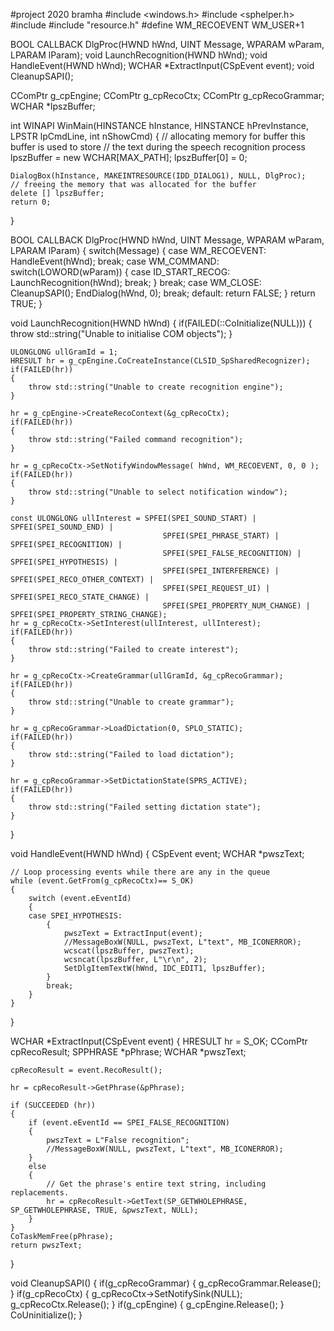#project 2020 bramha
#include <windows.h>
#include <sphelper.h>
#include <string>
#include "resource.h"
#define WM_RECOEVENT    WM_USER+1

BOOL CALLBACK DlgProc(HWND hWnd, UINT Message, WPARAM wParam, LPARAM lParam);
void LaunchRecognition(HWND hWnd);
void HandleEvent(HWND hWnd);
WCHAR *ExtractInput(CSpEvent event);
void CleanupSAPI();

CComPtr<ISpRecognizer> g_cpEngine;
CComPtr<ISpRecoContext> g_cpRecoCtx;
CComPtr<ISpRecoGrammar> g_cpRecoGrammar;
WCHAR *lpszBuffer;

int WINAPI WinMain(HINSTANCE hInstance, HINSTANCE hPrevInstance, LPSTR lpCmdLine, int nShowCmd)
{
    // allocating memory for buffer this buffer is used to store
    // the text during the speech recognition process
    lpszBuffer = new WCHAR[MAX_PATH];
    lpszBuffer[0] = 0;

    DialogBox(hInstance, MAKEINTRESOURCE(IDD_DIALOG1), NULL, DlgProc);
    // freeing the memory that was allocated for the buffer
    delete [] lpszBuffer;
    return 0;
}

BOOL CALLBACK DlgProc(HWND hWnd, UINT Message, WPARAM wParam, LPARAM lParam)
{
    switch(Message)
    {
    case WM_RECOEVENT:
        HandleEvent(hWnd);
        break;
    case WM_COMMAND:
        switch(LOWORD(wParam))
        {
        case ID_START_RECOG:
            LaunchRecognition(hWnd);
            break;
        }
        break;
    case WM_CLOSE:
        CleanupSAPI();
        EndDialog(hWnd, 0);
        break;
    default:
        return FALSE;
    }
    return TRUE;
}

void LaunchRecognition(HWND hWnd)
{
    if(FAILED(::CoInitialize(NULL)))
    {
        throw std::string("Unable to initialise COM objects");
    }

    ULONGLONG ullGramId = 1;
    HRESULT hr = g_cpEngine.CoCreateInstance(CLSID_SpSharedRecognizer);
    if(FAILED(hr))
    {
        throw std::string("Unable to create recognition engine");
    }
    
    hr = g_cpEngine->CreateRecoContext(&g_cpRecoCtx);
    if(FAILED(hr))
    {
        throw std::string("Failed command recognition");
    }

    hr = g_cpRecoCtx->SetNotifyWindowMessage( hWnd, WM_RECOEVENT, 0, 0 );
    if(FAILED(hr))
    {
        throw std::string("Unable to select notification window");
    }

    const ULONGLONG ullInterest = SPFEI(SPEI_SOUND_START) | SPFEI(SPEI_SOUND_END) |
                                      SPFEI(SPEI_PHRASE_START) | SPFEI(SPEI_RECOGNITION) |
                                      SPFEI(SPEI_FALSE_RECOGNITION) | SPFEI(SPEI_HYPOTHESIS) |
                                      SPFEI(SPEI_INTERFERENCE) | SPFEI(SPEI_RECO_OTHER_CONTEXT) |
                                      SPFEI(SPEI_REQUEST_UI) | SPFEI(SPEI_RECO_STATE_CHANGE) |
                                      SPFEI(SPEI_PROPERTY_NUM_CHANGE) | SPFEI(SPEI_PROPERTY_STRING_CHANGE);
    hr = g_cpRecoCtx->SetInterest(ullInterest, ullInterest);
    if(FAILED(hr))
    {
        throw std::string("Failed to create interest");
    }

    hr = g_cpRecoCtx->CreateGrammar(ullGramId, &g_cpRecoGrammar);
    if(FAILED(hr))
    {
        throw std::string("Unable to create grammar");
    }

    hr = g_cpRecoGrammar->LoadDictation(0, SPLO_STATIC);
    if(FAILED(hr)) 
    {
        throw std::string("Failed to load dictation");
    }
    
    hr = g_cpRecoGrammar->SetDictationState(SPRS_ACTIVE);
    if(FAILED(hr)) 
    {
        throw std::string("Failed setting dictation state");
    }
}

void HandleEvent(HWND hWnd)
{
    CSpEvent event; 
    WCHAR  *pwszText;
    
    // Loop processing events while there are any in the queue
    while (event.GetFrom(g_cpRecoCtx)== S_OK)
    {
        switch (event.eEventId)
        {
        case SPEI_HYPOTHESIS:
            {
                pwszText = ExtractInput(event);
                //MessageBoxW(NULL, pwszText, L"text", MB_ICONERROR);
                wcscat(lpszBuffer, pwszText);
                wcsncat(lpszBuffer, L"\r\n", 2);
                SetDlgItemTextW(hWnd, IDC_EDIT1, lpszBuffer);
            }
            break;
        }
    }
}

WCHAR *ExtractInput(CSpEvent event)
{
    HRESULT                   hr = S_OK;
    CComPtr<ISpRecoResult>    cpRecoResult;
    SPPHRASE                  *pPhrase;
    WCHAR                     *pwszText;

    cpRecoResult = event.RecoResult();

    hr = cpRecoResult->GetPhrase(&pPhrase);

    if (SUCCEEDED (hr))
    {
        if (event.eEventId == SPEI_FALSE_RECOGNITION)
        {
            pwszText = L"False recognition";
            //MessageBoxW(NULL, pwszText, L"text", MB_ICONERROR);
        }
        else
        {
            // Get the phrase's entire text string, including replacements.
            hr = cpRecoResult->GetText(SP_GETWHOLEPHRASE, SP_GETWHOLEPHRASE, TRUE, &pwszText, NULL);
        }
    }
    CoTaskMemFree(pPhrase);
    return pwszText;
}

void CleanupSAPI()
{
    if(g_cpRecoGrammar)
    {
        g_cpRecoGrammar.Release();
    }
    if(g_cpRecoCtx)
    {
        g_cpRecoCtx->SetNotifySink(NULL);
        g_cpRecoCtx.Release();
    }
    if(g_cpEngine)
    {
        g_cpEngine.Release();
    }
    CoUninitialize();
}
